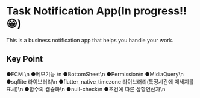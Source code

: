 # Task Notification App(In progress!!😁)

This is a business notification app that helps you handle your work.

## Key Point

●FCM \n
●메모기능 \n
●BottomSheet\n
●Permission\n
●MidiaQuery\n
●sqflite 라이브러리\n
●flutter_native_timezone 라이브러리(특정시간에 메세지를 표시)\n
●함수의 캡슐화\n
●null-check\n
●조건에 따른 삼항연산자\n
